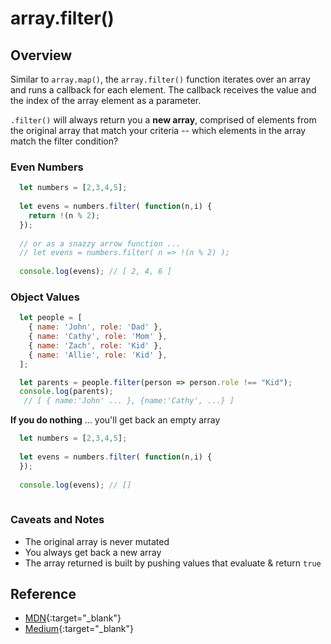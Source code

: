 # array.filter()

## Overview

Similar to `array.map()`, the `array.filter()` function iterates over an array and runs a callback for each element. The callback receives the value and the index of the array element as a parameter.

`.filter()` will always return you a **new array**, comprised of elements from the original array that match your criteria -- which elements in the array match the filter condition?

### Even Numbers

```js
  let numbers = [2,3,4,5];
  
  let evens = numbers.filter( function(n,i) {
    return !(n % 2);
  });
  
  // or as a snazzy arrow function ...
  // let evens = numbers.filter( n => !(n % 2) );
  
  console.log(evens); // [ 2, 4, 6 ]

```

### Object Values

```js
  let people = [
    { name: 'John', role: 'Dad' },
    { name: 'Cathy', role: 'Mom' },
    { name: 'Zach', role: 'Kid' },
    { name: 'Allie', role: 'Kid' },
  ];

  let parents = people.filter(person => person.role !== "Kid");
  console.log(parents);
   // [ { name:'John' ... }, {name:'Cathy', ...} ]

```

**If you do nothing** ... you'll get back an empty array

```js
  let numbers = [2,3,4,5];
  
  let evens = numbers.filter( function(n,i) {
  });
  
  console.log(evens); // []
  
```

### Caveats and Notes

- The original array is never mutated
- You always get back a new array
- The array returned is built by pushing values that evaluate & return `true`

## Reference

- [MDN](https://developer.mozilla.org/en-US/docs/Web/JavaScript/Reference/Global_Objects/Array/filter){:target="_blank"}
- [Medium](https://medium.com/@JeffLombardJr/understanding-foreach-map-filter-and-find-in-javascript-f91da93b9f2c){:target="_blank"}
